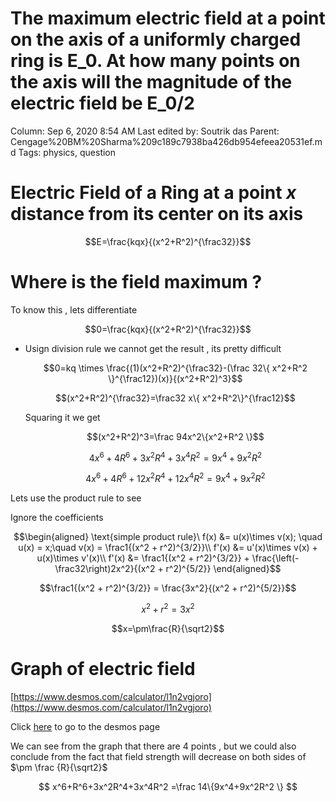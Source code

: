 # The maximum electric field at a point on the axis of a uniformly charged ring is E_0. At how many points on the axis will the magnitude of the electric field be E_0/2

Column: Sep 6, 2020 8:54 AM
Last edited by: Soutrik das
Parent: Cengage%20BM%20Sharma%209c189c7938ba426db954efeea20531ef.md
Tags: physics, question

# Electric Field of a Ring at a point $x$ distance from its center on its axis

$$E=\frac{kqx}{(x^2+R^2)^{\frac32}}$$

# Where is the field maximum ?

To know this , lets differentiate 

$$0=\frac{kqx}{(x^2+R^2)^{\frac32}}$$

- Usign division rule we cannot get the result , its pretty difficult

    $$0=kq \times \frac{(1)(x^2+R^2)^{\frac32}-(\frac 32\{ x^2+R^2 \}^{\frac12})(x)}{(x^2+R^2)^3}$$

    $$(x^2+R^2)^{\frac32}=\frac32 x\{ x^2+R^2\}^{\frac12}$$

    Squaring it we get 

    $$(x^2+R^2)^3=\frac 94x^2\{x^2+R^2 \}$$

    $$ 4x^6+4R^6+3x^2R^4+3x^4R^2
    =9x^4+9x^2R^2
    $$

    $$ 4x^6+4R^6+12x^2R^4+12x^4R^2
    =9x^4+9x^2R^2$$

Lets use the product rule to see 

Ignore the coefficients 

$$\begin{aligned}
\text{simple product rule}\ f(x) &= u(x)\times v(x); \quad u(x) = x;\quad v(x) = \frac1{(x^2 + r^2)^{3/2}}\\
f'(x) &= u'(x)\times v(x) + u(x)\times v'(x)\\
f'(x) &= \frac1{(x^2 + r^2)^{3/2}} + \frac{\left(-\frac32\right)2x^2}{(x^2 + r^2)^{5/2}}
\end{aligned}$$

$$\frac1{(x^2 + r^2)^{3/2}} = \frac{3x^2}{(x^2 + r^2)^{5/2}}$$

$$x^2+r^2=3x^2$$

$$x=\pm\frac{R}{\sqrt2}$$

# Graph of electric field

[https://www.desmos.com/calculator/l1n2vgjoro](https://www.desmos.com/calculator/l1n2vgjoro)

Click [here](https://www.desmos.com/calculator/l1n2vgjoro) to go to the desmos page 

We can see from the graph that there are 4 points , but we could also conclude from the fact that field strength will decrease on both sides of $\pm \frac {R}{\sqrt2}$

$$ x^6+R^6+3x^2R^4+3x^4R^2
=\frac 14\{9x^4+9x^2R^2 \}
$$